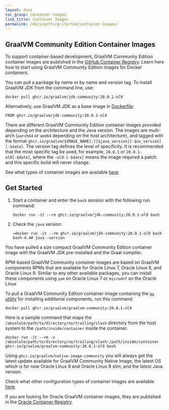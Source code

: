 ```yaml
---
layout: docs
toc_group: container-images
link_title: Container Images
permalink: /docs/getting-started/container-images/
---
```


## GraalVM Community Edition Container Images

To support container-based development, GraalVM Community Edition container images are published in the [GitHub Container Registry](https://github.com/orgs/graalvm/packages).
Learn here how to start using GraalVM Community Edition images for Docker containers.

You can pull a package by name or by name and version tag. To install GraalVM JDK from the command line, use:
```shell
docker pull ghcr.io/graalvm/jdk-community:20.0.1-ol9
```

Alternatively, use GraalVM JDK as a base image in [Dockerfile](https://docs.docker.com/engine/reference/builder/):
```shell
FROM ghcr.io/graalvm/jdk-community:20.0.1-ol9
```

There are different GraalVM Community Edition container images provided depending on the architecture and the Java version.
The images are multi-arch (`aarch64` or `amd64` depending on the host architecture), and tagged with the format `ghcr.io/graalvm/$IMAGE_NAME[:][$java_version][-$os_version][-$date]`.
The version tag defines the level of specificity. It is recommended that the most specific tag be used, for example, `20.0.1` or `20.0.1-ol9[-$date]`, where the `-ol9-[-$date]` means the image required a patch and this specific build will never change.

See what types of container images are available [here](https://github.com/graalvm/container).

## Get Started

1. Start a container and enter the `bash` session with the following run command:
    ```shell
    docker run -it --rm ghcr.io/graalvm/jdk-community:20.0.1-ol9 bash
    ```
2. Check the `java` version:
    ```shell
    →docker run -it --rm ghcr.io/graalvm/jdk-community:20.0.1-ol9 bash
    bash-4.4# java -version
    ```

You have pulled a size compact GraalVM Community Edition container image with the GraalVM JDK pre-installed and the Graal compiler.

RPM-based GraalVM Community container images are based on GraalVM components RPMs that are available for Oracle Linux 7, Oracle Linux 8, and Oracle Linux 9. 
Similar to any other available packages, you can install these components using `yum` on Oracle Linux 7 or `microdnf` on the Oracle Linux 

To pull a GraalVM Community Edition container image containing the [`gu` utility](../../../reference-manual/graalvm-updater.md) for installing additional components, run this command:
```
docker pull ghcr.io/graalvm/graalvm-community:20.0.1-ol9
```

Here is a sample command that maps the `/absolute/path/to/directory/no/trailing/slash` directory from the host system to the `/path/inside/container` inside the container.

```shell
docker run -it --rm -v /absolute/path/to/directory/no/trailing/slash:/path/inside/container ghcr.io/graalvm/graalvm-community:20.0.1-ol9 bash
```

Using `ghcr.io/graalvm/native-image-community` you will always get the latest update available for GraalVM Community Native Image, the latest OS which is for now Oracle Linux 9 and Oracle Linux 9 slim, and the latest Java version.

Check what other configuration types of container images are available [here](https://github.com/orgs/graalvm/packages). 

If you are looking for Oracle GraalVM container images, they are published in the [Oracle Container Registry](https://container-registry.oracle.com/ords/f?p=113:10::::::).